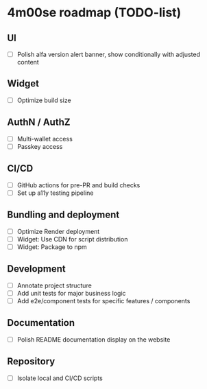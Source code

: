 # 4m00se roadmap (TODO-list)

## UI

- [ ] Polish alfa version alert banner, show conditionally with adjusted content

## Widget

- [ ] Optimize build size

## AuthN / AuthZ

- [ ] Multi-wallet access
- [ ] Passkey access

## CI/CD

- [ ] GitHub actions for pre-PR and build checks
- [ ] Set up a11y testing pipeline

## Bundling and deployment

- [ ] Optimize Render deployment
- [ ] Widget: Use CDN for script distribution
- [ ] Widget: Package to npm

## Development

- [ ] Annotate project structure
- [ ] Add unit tests for major business logic
- [ ] Add e2e/component tests for specific features / components

## Documentation

- [ ] Polish README documentation display on the website

## Repository

- [ ] Isolate local and CI/CD scripts
